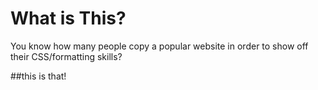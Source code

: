# What is This?

You know how many people copy a popular website in order to show off their CSS/formatting skills? 

##this is that!


